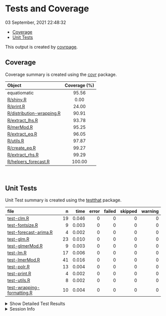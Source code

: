 Tests and Coverage
================
03 September, 2021 22:48:32

  - [Coverage](#coverage)
  - [Unit Tests](#unit-tests)

This output is created by
[covrpage](https://github.com/yonicd/covrpage).

## Coverage

Coverage summary is created using the
[covr](https://github.com/r-lib/covr) package.

| Object                                                    | Coverage (%) |
| :-------------------------------------------------------- | :----------: |
| equatiomatic                                              |    95.56     |
| [R/shiny.R](../R/shiny.R)                                 |     0.00     |
| [R/print.R](../R/print.R)                                 |    24.00     |
| [R/distribution-wrapping.R](../R/distribution-wrapping.R) |    90.91     |
| [R/extract\_lhs.R](../R/extract_lhs.R)                    |    93.78     |
| [R/merMod.R](../R/merMod.R)                               |    95.25     |
| [R/extract\_eq.R](../R/extract_eq.R)                      |    96.05     |
| [R/utils.R](../R/utils.R)                                 |    97.87     |
| [R/create\_eq.R](../R/create_eq.R)                        |    99.27     |
| [R/extract\_rhs.R](../R/extract_rhs.R)                    |    99.29     |
| [R/helpers\_forecast.R](../R/helpers_forecast.R)          |    100.00    |

<br>

## Unit Tests

Unit Test summary is created using the
[testthat](https://github.com/r-lib/testthat) package.

| file                                                              |  n |  time | error | failed | skipped | warning |
| :---------------------------------------------------------------- | -: | ----: | ----: | -----: | ------: | ------: |
| [test-clm.R](testthat/test-clm.R)                                 | 19 | 0.046 |     0 |      0 |       0 |       0 |
| [test-fontsize.R](testthat/test-fontsize.R)                       |  9 | 0.003 |     0 |      0 |       0 |       0 |
| [test-forecast-arima.R](testthat/test-forecast-arima.R)           |  4 | 0.002 |     0 |      0 |       0 |       0 |
| [test-glm.R](testthat/test-glm.R)                                 | 23 | 0.010 |     0 |      0 |       0 |       0 |
| [test-glmerMod.R](testthat/test-glmerMod.R)                       |  9 | 0.003 |     0 |      0 |       0 |       0 |
| [test-lm.R](testthat/test-lm.R)                                   | 17 | 0.006 |     0 |      0 |       0 |       0 |
| [test-lmerMod.R](testthat/test-lmerMod.R)                         | 41 | 0.016 |     0 |      0 |       0 |       0 |
| [test-polr.R](testthat/test-polr.R)                               | 13 | 0.004 |     0 |      0 |       0 |       0 |
| [test-print.R](testthat/test-print.R)                             |  4 | 0.002 |     0 |      0 |       0 |       0 |
| [test-utils.R](testthat/test-utils.R)                             |  8 | 0.002 |     0 |      0 |       0 |       0 |
| [test-wrapping-formatting.R](testthat/test-wrapping-formatting.R) | 10 | 0.004 |     0 |      0 |       0 |       0 |

<details closed>

<summary> Show Detailed Test Results </summary>

| file                                                               | context | test                                                        | status | n |  time |
| :----------------------------------------------------------------- | :------ | :---------------------------------------------------------- | :----- | -: | ----: |
| [test-clm.R](testthat/test-clm.R#)                                 |         | colorizing works                                            | PASS   | 1 | 0.028 |
| [test-clm.R](testthat/test-clm.R#)                                 |         | Renaming Variables works                                    | PASS   | 2 | 0.012 |
| [test-clm.R](testthat/test-clm.R#)                                 |         | Math extraction works                                       | PASS   | 4 | 0.001 |
| [test-clm.R](testthat/test-clm.R#)                                 |         | Collapsing clm factors works                                | PASS   | 6 | 0.002 |
| [test-clm.R](testthat/test-clm.R#)                                 |         | Ordered models with clm work                                | PASS   | 5 | 0.002 |
| [test-clm.R](testthat/test-clm.R#)                                 |         | Unsupported CLMs create a message                           | PASS   | 1 | 0.001 |
| [test-fontsize.R](testthat/test-fontsize.R#)                       |         | font-size changes, lm                                       | PASS   | 3 | 0.001 |
| [test-fontsize.R](testthat/test-fontsize.R#)                       |         | font-size changes, lmer                                     | PASS   | 3 | 0.001 |
| [test-fontsize.R](testthat/test-fontsize.R#)                       |         | font-size changes, arima                                    | PASS   | 3 | 0.001 |
| [test-forecast-arima.R](testthat/test-forecast-arima.R#)           |         | Basic ARIMA model functions                                 | PASS   | 2 | 0.001 |
| [test-forecast-arima.R](testthat/test-forecast-arima.R#)           |         | Regression w/ ARIMA Errors functions                        | PASS   | 2 | 0.001 |
| [test-glm.R](testthat/test-glm.R#)                                 |         | colorizing works                                            | PASS   | 4 | 0.001 |
| [test-glm.R](testthat/test-glm.R#)                                 |         | Renaming Variables works                                    | PASS   | 1 | 0.000 |
| [test-glm.R](testthat/test-glm.R#)                                 |         | Math extraction works                                       | PASS   | 2 | 0.001 |
| [test-glm.R](testthat/test-glm.R#)                                 |         | Collapsing glm factors works                                | PASS   | 4 | 0.002 |
| [test-glm.R](testthat/test-glm.R#)                                 |         | Logistic regression works                                   | PASS   | 1 | 0.001 |
| [test-glm.R](testthat/test-glm.R#)                                 |         | Probit regression works                                     | PASS   | 2 | 0.001 |
| [test-glm.R](testthat/test-glm.R#)                                 |         | Unsupported GLMs create a message                           | PASS   | 1 | 0.000 |
| [test-glm.R](testthat/test-glm.R#)                                 |         | Distribution-based equations work                           | PASS   | 3 | 0.001 |
| [test-glm.R](testthat/test-glm.R#)                                 |         | Weights work                                                | PASS   | 1 | 0.001 |
| [test-glm.R](testthat/test-glm.R#)                                 |         | non-binomial regression works                               | PASS   | 4 | 0.002 |
| [test-glmerMod.R](testthat/test-glmerMod.R#)                       |         | Checking for random/fixed effects works                     | PASS   | 1 | 0.001 |
| [test-glmerMod.R](testthat/test-glmerMod.R#)                       |         | colorizing works                                            | PASS   | 2 | 0.000 |
| [test-glmerMod.R](testthat/test-glmerMod.R#)                       |         | Renaming Variables works                                    | PASS   | 1 | 0.000 |
| [test-glmerMod.R](testthat/test-glmerMod.R#)                       |         | Standard Poisson regression models work                     | PASS   | 2 | 0.001 |
| [test-glmerMod.R](testthat/test-glmerMod.R#)                       |         | Poisson regression models with an offset work               | PASS   | 2 | 0.001 |
| [test-glmerMod.R](testthat/test-glmerMod.R#)                       |         | Binomial Logistic Regression models work                    | PASS   | 1 | 0.000 |
| [test-lm.R](testthat/test-lm.R#)                                   |         | Dropping intercept notation works                           | PASS   | 1 | 0.000 |
| [test-lm.R](testthat/test-lm.R#)                                   |         | colorizing works                                            | PASS   | 1 | 0.001 |
| [test-lm.R](testthat/test-lm.R#)                                   |         | Renaming Variables works                                    | PASS   | 1 | 0.000 |
| [test-lm.R](testthat/test-lm.R#)                                   |         | Math extraction works                                       | PASS   | 3 | 0.001 |
| [test-lm.R](testthat/test-lm.R#)                                   |         | Collapsing lm factors works                                 | PASS   | 2 | 0.000 |
| [test-lm.R](testthat/test-lm.R#)                                   |         | Labeling works                                              | PASS   | 1 | 0.000 |
| [test-lm.R](testthat/test-lm.R#)                                   |         | Simple lm models work                                       | PASS   | 3 | 0.001 |
| [test-lm.R](testthat/test-lm.R#)                                   |         | Interactions work                                           | PASS   | 2 | 0.001 |
| [test-lm.R](testthat/test-lm.R#)                                   |         | Custom Greek works                                          | PASS   | 2 | 0.001 |
| [test-lm.R](testthat/test-lm.R#)                                   |         | Hat is escaped correctly                                    | PASS   | 1 | 0.001 |
| [test-lmerMod.R](testthat/test-lmerMod.R#)                         |         | Checking for random/fixed effects works                     | PASS   | 1 | 0.000 |
| [test-lmerMod.R](testthat/test-lmerMod.R#)                         |         | colorizing works                                            | PASS   | 3 | 0.001 |
| [test-lmerMod.R](testthat/test-lmerMod.R#)                         |         | Math extraction works                                       | PASS   | 4 | 0.002 |
| [test-lmerMod.R](testthat/test-lmerMod.R#)                         |         | Implicit ID variables are handled                           | PASS   | 1 | 0.000 |
| [test-lmerMod.R](testthat/test-lmerMod.R#)                         |         | Renaming Variables works                                    | PASS   | 1 | 0.001 |
| [test-lmerMod.R](testthat/test-lmerMod.R#)                         |         | Really big models work                                      | PASS   | 1 | 0.000 |
| [test-lmerMod.R](testthat/test-lmerMod.R#)                         |         | Categorical variable level parsing works (from issue \#140) | PASS   | 1 | 0.001 |
| [test-lmerMod.R](testthat/test-lmerMod.R#)                         |         | Unconditional lmer models work                              | PASS   | 3 | 0.001 |
| [test-lmerMod.R](testthat/test-lmerMod.R#)                         |         | Level 1 predictors work                                     | PASS   | 2 | 0.001 |
| [test-lmerMod.R](testthat/test-lmerMod.R#)                         |         | Mean separate works as expected                             | PASS   | 2 | 0.001 |
| [test-lmerMod.R](testthat/test-lmerMod.R#)                         |         | Wrapping works as expected                                  | PASS   | 1 | 0.001 |
| [test-lmerMod.R](testthat/test-lmerMod.R#)                         |         | Unstructured variance-covariances work as expected          | PASS   | 5 | 0.001 |
| [test-lmerMod.R](testthat/test-lmerMod.R#)                         |         | Group-level predictors work as expected                     | PASS   | 3 | 0.001 |
| [test-lmerMod.R](testthat/test-lmerMod.R#)                         |         | Interactions work as expected                               | PASS   | 5 | 0.002 |
| [test-lmerMod.R](testthat/test-lmerMod.R#)                         |         | Alternate random effect VCV structures work                 | PASS   | 3 | 0.001 |
| [test-lmerMod.R](testthat/test-lmerMod.R#)                         |         | Nested model syntax works                                   | PASS   | 3 | 0.001 |
| [test-lmerMod.R](testthat/test-lmerMod.R#)                         |         | use\_coef works                                             | PASS   | 1 | 0.001 |
| [test-lmerMod.R](testthat/test-lmerMod.R#)                         |         | return variances works                                      | PASS   | 1 | 0.000 |
| [test-polr.R](testthat/test-polr.R#)                               |         | colorizing works                                            | PASS   | 1 | 0.001 |
| [test-polr.R](testthat/test-polr.R#)                               |         | Renaming Variables works                                    | PASS   | 1 | 0.000 |
| [test-polr.R](testthat/test-polr.R#)                               |         | Math extraction works                                       | PASS   | 2 | 0.000 |
| [test-polr.R](testthat/test-polr.R#)                               |         | Collapsing polr factors works                               | PASS   | 4 | 0.001 |
| [test-polr.R](testthat/test-polr.R#)                               |         | Ordered logistic regression works                           | PASS   | 5 | 0.002 |
| [test-print.R](testthat/test-print.R#)                             |         | Equation is printed correctly                               | PASS   | 2 | 0.001 |
| [test-print.R](testthat/test-print.R#)                             |         | Equation is knit\_print-ed correctly                        | PASS   | 2 | 0.001 |
| [test-utils.R](testthat/test-utils.R#)                             |         | Strict mapply\_\* functions work                            | PASS   | 8 | 0.002 |
| [test-wrapping-formatting.R](testthat/test-wrapping-formatting.R#) |         | Coefficient digits work correctly                           | PASS   | 2 | 0.001 |
| [test-wrapping-formatting.R](testthat/test-wrapping-formatting.R#) |         | Wrapping works correctly                                    | PASS   | 8 | 0.003 |

</details>

<details>

<summary> Session Info </summary>

| Field    | Value                             |                                                                                                                                                                                                                                                                         |
| :------- | :-------------------------------- | :---------------------------------------------------------------------------------------------------------------------------------------------------------------------------------------------------------------------------------------------------------------------- |
| Version  | R version 4.1.1 (2021-08-10)      |                                                                                                                                                                                                                                                                         |
| Platform | x86\_64-apple-darwin17.0 (64-bit) | <a href="https://github.com/datalorax/equatiomatic/commit/622385b992431f548c39066afc9e4dfcd6462c12/checks" target="_blank"><span title="Built on Github Actions">![](https://github.com/metrumresearchgroup/covrpage/blob/actions/inst/logo/gh.png?raw=true)</span></a> |
| Running  | macOS Catalina 10.15.7            |                                                                                                                                                                                                                                                                         |
| Language | en\_US                            |                                                                                                                                                                                                                                                                         |
| Timezone | UTC                               |                                                                                                                                                                                                                                                                         |

| Package  | Version |
| :------- | :------ |
| testthat | 3.0.4   |
| covr     | 3.5.1   |
| covrpage | 0.1     |

</details>

<!--- Final Status : pass --->
